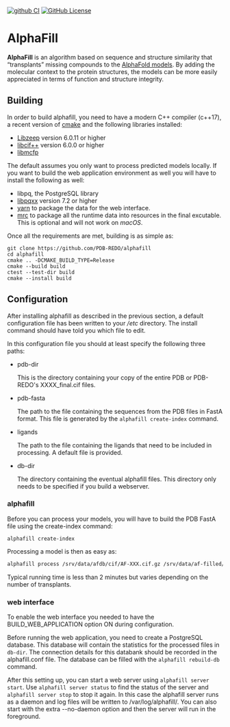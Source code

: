 [![github CI](https://github.com/pdb-redo/alphafill/actions/workflows/cmake-multi-platform.yml/badge.svg)](https://github.com/pdb-redo/alphafill/actions)
[![GitHub License](https://img.shields.io/github/license/pdb-redo/alphafill)](https://github.com/pdb-redo/alphafill/LICENSE)

# AlphaFill

**AlphaFill** is an algorithm based on sequence and structure similarity that “transplants”
missing compounds to the [AlphaFold models](https://alphafold.ebi.ac.uk/). By adding the molecular context to the protein structures, the
models can be more easily appreciated in terms of function and structure integrity.

## Building

In order to build alphafill, you need to have a modern C++ compiler (c++17), a recent version of [cmake](https://cmake.org/) and the following libraries installed:

- [Libzeep](https://github.com/mhekkel/libzeep) version 6.0.11 or higher
- [libcif++](https://github.com/PDB-REDO/libcifpp) version 6.0.0 or higher
- [libmcfp](https://github.com/mhekkel/libmcfp)

The default assumes you only want to process predicted models locally. If you want to build the web application environment as well you will have to install the following as well:

- libpq, the PostgreSQL library
- [libpqxx](http://www.pqxx.org/) version 7.2 or higher
- [yarn](https://yarnpkg.com/) to package the data for the web interface.
- [mrc](https://github.com/mhekkel/mrc) to package all the runtime data into resources in the final excutable. This is optional and will not work on *macOS*.

Once all the requirements are met, building is as simple as:

```console
git clone https://github.com/PDB-REDO/alphafill
cd alphafill
cmake .. -DCMAKE_BUILD_TYPE=Release
cmake --build build
ctest --test-dir build
cmake --install build
```

## Configuration

After installing alphafill as described in the previous section, a default configuration file has been written to your */etc* directory. The install command should have told you which file to edit.

In this configuration file you should at least specify the following three paths:

- pdb-dir

  This is the directory containing your copy of the entire PDB or PDB-REDO's XXXX_final.cif files.

- pdb-fasta

  The path to the file containing the sequences from the PDB files in FastA format. This file is generated by the `alphafill create-index` command.

- ligands

  The path to the file containing the ligands that need to be included in processing. A default file is provided.

- db-dir

  The directory containing the eventual alphafill files. This directory only needs to be specified if you build a webserver.

### alphafill

Before you can process your models, you will have to build the PDB FastA file using the create-index command:

```console
alphafill create-index
```

Processing a model is then as easy as:

```bash
alphafill process /srv/data/afdb/cif/AF-XXX.cif.gz /srv/data/af-filled/AF-XXX.cif.gz
```

Typical running time is less than 2 minutes but varies depending on the number of transplants.

### web interface

To enable the web interface you needed to have the BUILD_WEB_APPLICATION option ON during configuration.

Before running the web application, you need to create a PostgreSQL database. This database will contain the statistics for the processed files in `db-dir`. The connection details for this databank should be recorded in the alphafill.conf file. The database can be filled with the `alphafill rebuild-db` command.

After this setting up, you can start a web server using `alphafill server start`. Use `alphafill server status` to find the status of the server and `alphafill server stop` to stop it again. In this case the alphafill server runs as a daemon and log files will be written to /var/log/alphafill/. You can also start with the extra --no-daemon option and then the server will run in the foreground.
